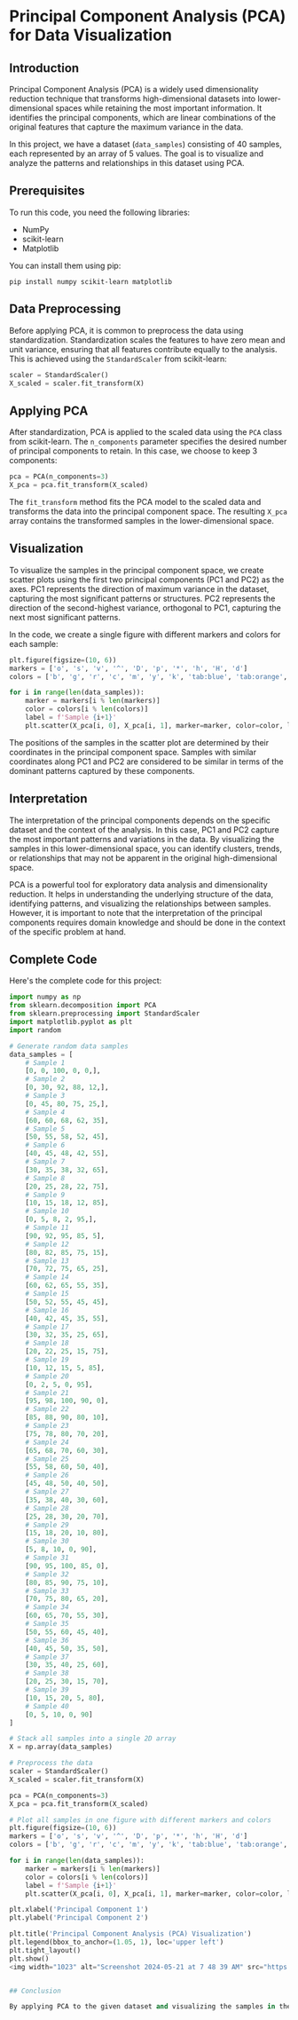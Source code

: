 # Principal Component Analysis (PCA) for Data Visualization

## Introduction

Principal Component Analysis (PCA) is a widely used dimensionality reduction technique that transforms high-dimensional datasets into lower-dimensional spaces while retaining the most important information. It identifies the principal components, which are linear combinations of the original features that capture the maximum variance in the data.

In this project, we have a dataset (`data_samples`) consisting of 40 samples, each represented by an array of 5 values. The goal is to visualize and analyze the patterns and relationships in this dataset using PCA.

## Prerequisites

To run this code, you need the following libraries:
- NumPy
- scikit-learn
- Matplotlib

You can install them using pip:

```
pip install numpy scikit-learn matplotlib
```

## Data Preprocessing

Before applying PCA, it is common to preprocess the data using standardization. Standardization scales the features to have zero mean and unit variance, ensuring that all features contribute equally to the analysis. This is achieved using the `StandardScaler` from scikit-learn:

```python
scaler = StandardScaler()
X_scaled = scaler.fit_transform(X)
```

## Applying PCA

After standardization, PCA is applied to the scaled data using the `PCA` class from scikit-learn. The `n_components` parameter specifies the desired number of principal components to retain. In this case, we choose to keep 3 components:

```python
pca = PCA(n_components=3)
X_pca = pca.fit_transform(X_scaled)
```

The `fit_transform` method fits the PCA model to the scaled data and transforms the data into the principal component space. The resulting `X_pca` array contains the transformed samples in the lower-dimensional space.

## Visualization

To visualize the samples in the principal component space, we create scatter plots using the first two principal components (PC1 and PC2) as the axes. PC1 represents the direction of maximum variance in the dataset, capturing the most significant patterns or structures. PC2 represents the direction of the second-highest variance, orthogonal to PC1, capturing the next most significant patterns.

In the code, we create a single figure with different markers and colors for each sample:

```python
plt.figure(figsize=(10, 6))
markers = ['o', 's', 'v', '^', 'D', 'p', '*', 'h', 'H', 'd']
colors = ['b', 'g', 'r', 'c', 'm', 'y', 'k', 'tab:blue', 'tab:orange', 'tab:purple']

for i in range(len(data_samples)):
    marker = markers[i % len(markers)]
    color = colors[i % len(colors)]
    label = f'Sample {i+1}'
    plt.scatter(X_pca[i, 0], X_pca[i, 1], marker=marker, color=color, label=label)
```

The positions of the samples in the scatter plot are determined by their coordinates in the principal component space. Samples with similar coordinates along PC1 and PC2 are considered to be similar in terms of the dominant patterns captured by these components.

## Interpretation

The interpretation of the principal components depends on the specific dataset and the context of the analysis. In this case, PC1 and PC2 capture the most important patterns and variations in the data. By visualizing the samples in this lower-dimensional space, you can identify clusters, trends, or relationships that may not be apparent in the original high-dimensional space.

PCA is a powerful tool for exploratory data analysis and dimensionality reduction. It helps in understanding the underlying structure of the data, identifying patterns, and visualizing the relationships between samples. However, it is important to note that the interpretation of the principal components requires domain knowledge and should be done in the context of the specific problem at hand.

## Complete Code

Here's the complete code for this project:

```python
import numpy as np
from sklearn.decomposition import PCA
from sklearn.preprocessing import StandardScaler
import matplotlib.pyplot as plt
import random

# Generate random data samples
data_samples = [
    # Sample 1
    [0, 0, 100, 0, 0,],
    # Sample 2
    [0, 30, 92, 88, 12,],
    # Sample 3
    [0, 45, 80, 75, 25,],
    # Sample 4
    [60, 60, 68, 62, 35],
    # Sample 5
    [50, 55, 58, 52, 45],
    # Sample 6
    [40, 45, 48, 42, 55],
    # Sample 7
    [30, 35, 38, 32, 65],
    # Sample 8
    [20, 25, 28, 22, 75],
    # Sample 9
    [10, 15, 18, 12, 85],
    # Sample 10
    [0, 5, 8, 2, 95,],
    # Sample 11
    [90, 92, 95, 85, 5],
    # Sample 12
    [80, 82, 85, 75, 15],
    # Sample 13
    [70, 72, 75, 65, 25],
    # Sample 14
    [60, 62, 65, 55, 35],
    # Sample 15
    [50, 52, 55, 45, 45],
    # Sample 16
    [40, 42, 45, 35, 55],
    # Sample 17
    [30, 32, 35, 25, 65],
    # Sample 18
    [20, 22, 25, 15, 75],
    # Sample 19
    [10, 12, 15, 5, 85],
    # Sample 20
    [0, 2, 5, 0, 95],
    # Sample 21
    [95, 98, 100, 90, 0],
    # Sample 22
    [85, 88, 90, 80, 10],
    # Sample 23
    [75, 78, 80, 70, 20],
    # Sample 24
    [65, 68, 70, 60, 30],
    # Sample 25
    [55, 58, 60, 50, 40],
    # Sample 26
    [45, 48, 50, 40, 50],
    # Sample 27
    [35, 38, 40, 30, 60],
    # Sample 28
    [25, 28, 30, 20, 70],
    # Sample 29
    [15, 18, 20, 10, 80],
    # Sample 30
    [5, 8, 10, 0, 90],
    # Sample 31
    [90, 95, 100, 85, 0],
    # Sample 32
    [80, 85, 90, 75, 10],
    # Sample 33
    [70, 75, 80, 65, 20],
    # Sample 34
    [60, 65, 70, 55, 30],
    # Sample 35
    [50, 55, 60, 45, 40],
    # Sample 36
    [40, 45, 50, 35, 50],
    # Sample 37
    [30, 35, 40, 25, 60],
    # Sample 38
    [20, 25, 30, 15, 70],
    # Sample 39
    [10, 15, 20, 5, 80],
    # Sample 40
    [0, 5, 10, 0, 90]
]

# Stack all samples into a single 2D array
X = np.array(data_samples)

# Preprocess the data
scaler = StandardScaler()
X_scaled = scaler.fit_transform(X)

pca = PCA(n_components=3)
X_pca = pca.fit_transform(X_scaled)

# Plot all samples in one figure with different markers and colors
plt.figure(figsize=(10, 6))
markers = ['o', 's', 'v', '^', 'D', 'p', '*', 'h', 'H', 'd']
colors = ['b', 'g', 'r', 'c', 'm', 'y', 'k', 'tab:blue', 'tab:orange', 'tab:purple']

for i in range(len(data_samples)):
    marker = markers[i % len(markers)]
    color = colors[i % len(colors)]
    label = f'Sample {i+1}'
    plt.scatter(X_pca[i, 0], X_pca[i, 1], marker=marker, color=color, label=label)

plt.xlabel('Principal Component 1')
plt.ylabel('Principal Component 2')

plt.title('Principal Component Analysis (PCA) Visualization')
plt.legend(bbox_to_anchor=(1.05, 1), loc='upper left')
plt.tight_layout()
plt.show()
<img width="1023" alt="Screenshot 2024-05-21 at 7 48 39 AM" src="https://github.com/rajrohit10/pca/assets/42783861/657d298f-9f54-4b26-94e6-e0896f767925">


## Conclusion

By applying PCA to the given dataset and visualizing the samples in the principal component space, you can gain insights into the underlying structure of the data and identify potential patterns or relationships. This information can be used for further analysis or decision-making processes.

